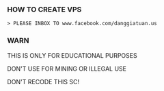 ### HOW TO CREATE VPS
```
> PLEASE INBOX TO www.facebook.com/danggiatuan.us
```
### WARN

THIS IS ONLY FOR EDUCATIONAL PURPOSES

DON'T USE FOR MINING OR ILLEGAL USE

DON'T RECODE THIS SC!
